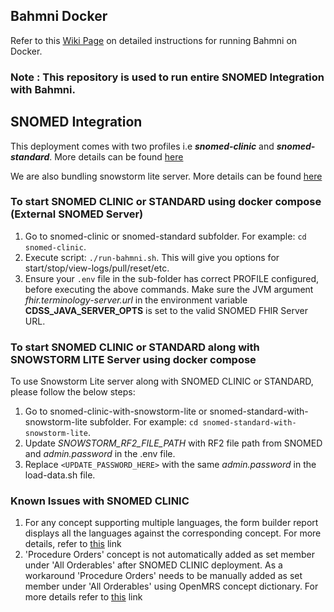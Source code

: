 ## Bahmni Docker

Refer to this [Wiki Page](https://bahmni.atlassian.net/wiki/spaces/BAH/pages/299630726/Running+Bahmni+on+Docker) on detailed instructions for running Bahmni on Docker.

### Note : This repository is used to run entire SNOMED Integration with Bahmni. 

## SNOMED Integration
This deployment comes with two profiles i.e **_snomed-clinic_** and **_snomed-standard_**. More details can be found [here](https://bahmni.atlassian.net/wiki/spaces/BAH/pages/3132686337/SNOMED+FHIR+Terminology+Server+Integration+with+Bahmni)

We are also bundling snowstorm lite server. More details can be found [here](https://bahmni.atlassian.net/wiki/spaces/BAH/pages/3132686337/SNOMED+FHIR+Terminology+Server+Integration+with+Bahmni#Implementation-of-micro-FHIR-terminology-server-for-low-resource-settings)

### To start SNOMED CLINIC or STANDARD using docker compose (External SNOMED Server)
1. Go to snomed-clinic or snomed-standard subfolder. For example: `cd snomed-clinic`.
2. Execute script: `./run-bahmni.sh`. This will give you options for start/stop/view-logs/pull/reset/etc.
3. Ensure your `.env` file in the sub-folder has correct PROFILE configured, before executing the above commands. Make sure the JVM argument _fhir.terminology-server.url_ in the environment variable **CDSS_JAVA_SERVER_OPTS** is set to the valid SNOMED FHIR Server URL. 

### To start SNOMED CLINIC or STANDARD along with SNOWSTORM LITE Server using docker compose 

To use Snowstorm Lite server along with SNOMED CLINIC or STANDARD, please follow the below steps:
1. Go to snomed-clinic-with-snowstorm-lite or snomed-standard-with-snowstorm-lite subfolder. For example: `cd snomed-standard-with-snowstorm-lite`.
2. Update _SNOWSTORM_RF2_FILE_PATH_ with RF2 file path from SNOMED and _admin.password_ in the .env file.
3. Replace `<UPDATE_PASSWORD_HERE>` with the same _admin.password_ in the load-data.sh file.

### Known Issues with SNOMED CLINIC
1. For any concept supporting multiple languages, the form builder report displays all the languages against
   the corresponding concept. For more details, refer to [this](https://bahmni.atlassian.net/jira/software/c/projects/BAH/issues/BAH-3066) link
2. 'Procedure Orders' concept is not automatically added as set member under 'All Orderables' after SNOMED CLINIC deployment.
   As a workaround 'Procedure Orders' needs to be manually added as set member under 'All Orderables' using OpenMRS concept
   dictionary. For more details refer to [this](https://bahmni.atlassian.net/browse/BS-170) link
